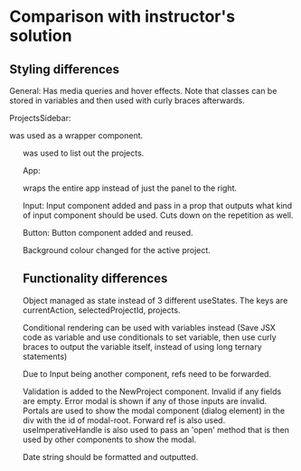 # Comparison with instructor's solution

## Styling differences

General:  Has media queries and hover effects. Note that classes can be stored in variables and then used with curly braces afterwards.

ProjectsSidebar: <aside> was used as a wrapper component. <ul> was used to list out the projects.

App: <main> wraps the entire app instead of just the panel to the right.

Input: Input component added and pass in a prop that outputs what kind of input component should be used. Cuts down on the repetition as well.

Button: Button component added and reused.

Background colour changed for the active project.

## Functionality differences

Object managed as state instead of 3 different useStates. The keys are currentAction, selectedProjectId, projects.

Conditional rendering can be used with variables instead (Save JSX code as variable and use conditionals to set variable, then use curly braces to output the variable itself, instead of using long ternary statements)

Due to Input being another component, refs need to be forwarded.

Validation is added to the NewProject component. Invalid if any fields are empty. Error modal is shown if any of those inputs are invalid. Portals are used to show the modal component (dialog element) in the div with the id of modal-root. Forward ref is also used. useImperativeHandle is also used to pass an 'open' method that is then used by other components to show the modal.

Date string should be formatted and outputted.